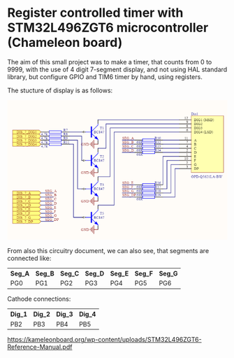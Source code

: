 <h1>Register controlled timer with STM32L496ZGT6 microcontroller (Chameleon board)</h1>

<p>The aim of this small project was to make a timer, that counts from 0 to 9999, with the use of 4 digit 7-segment display, and not using HAL standard library, but configure GPIO and TIM6 timer by hand, using registers.</p>
<p>The stucture of display is as follows:</p>
<img src="images_7s/segment.png"/>
<p>From also this circuitry document, we can also see, that segments are connected like:</p>
<table>
  <tr>
    <th>Seg_A</th>
    <th>Seg_B</th>
    <th>Seg_C</th>
    <th>Seg_D</th>
    <th>Seg_E</th>
    <th>Seg_F</th>
    <th>Seg_G</th>
  </tr>
  <tr>
    <td>PG0</td>
    <td>PG1</td>
    <td>PG2</td>
    <td>PG3</td>
    <td>PG4</td>
    <td>PG5</td>
    <td>PG6</td>
  </tr>
</table>

<p>Cathode connections:</p>
<table>
  <tr>
    <th>Dig_1</th>
    <th>Dig_2</th>
    <th>Dig_3</th>
    <th>Dig_4</th>
  </tr>
  <tr>
    <td>PB2</td>
    <td>PB3</td>
    <td>PB4</td>
    <td>PB5</td>
  </tr>
</table>


https://kameleonboard.org/wp-content/uploads/STM32L496ZGT6-Reference-Manual.pdf
